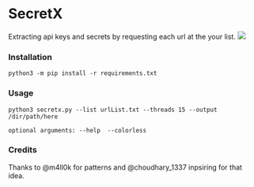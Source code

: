 # SecretX
Extracting api keys and secrets by requesting each url at the your list.
![](example.png)

### Installation
```
python3 -m pip install -r requirements.txt
```

### Usage
```
python3 secretx.py --list urlList.txt --threads 15 --output /dir/path/here

optional arguments: --help  --colorless
  ```
  
### Credits
Thanks to @m4ll0k for patterns and @choudhary_1337 inpsiring for that idea.

